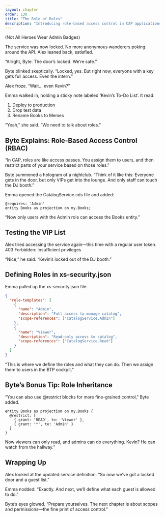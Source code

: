 ```yaml
---
layout: chapter
order: 130
title: "The Role of Roles"
description: "Introducing role-based access control in CAP applications."
---
```

(Not All Heroes Wear Admin Badges)

The service was now locked. No more anonymous wanderers poking around the API. Alex leaned back, satisfied.

“Alright, Byte. The door’s locked. We’re safe.”

Byte blinked skeptically.
“Locked, yes. But right now, everyone with a key gets full access. Even the intern.”

Alex froze.
“Wait… even Kevin?”

Emma walked in, holding a sticky note labeled ‘Kevin’s To-Do List’. It read:
1. Deploy to production
2. Drop test data
3. Rename Books to Memes

“Yeah,” she said. “We need to talk about roles.”

## Byte Explains: Role-Based Access Control (RBAC)

“In CAP, roles are like access passes. You assign them to users, and then restrict parts of your service based on those roles.”

Byte summoned a hologram of a nightclub.
“Think of it like this: Everyone gets in the door, but only VIPs get into the lounge. And only staff can touch the DJ booth.”

Emma opened the CatalogService.cds file and added:
```cds
@requires: 'Admin'
entity Books as projection on my.Books;
```
“Now only users with the Admin role can access the Books entity.”

## Testing the VIP List

Alex tried accessing the service again—this time with a regular user token.
403 Forbidden: Insufficient privileges

“Nice,” he said. “Kevin’s locked out of the DJ booth.”

## Defining Roles in xs-security.json

Emma pulled up the xs-security.json file.
```json
{
  "role-templates": [
    {
      "name": "Admin",
      "description": "Full access to manage catalog",
      "scope-references": ["CatalogService.Admin"]
    },
    {
      "name": "Viewer",
      "description": "Read-only access to catalog",
      "scope-references": ["CatalogService.Read"]
    }
  ]
}
```

“This is where we define the roles and what they can do. Then we assign them to users in the BTP cockpit.”

## Byte’s Bonus Tip: Role Inheritance

“You can also use @restrict blocks for more fine-grained control,” Byte added.
```cds
entity Books as projection on my.Books {
  @restrict: [
    { grant: 'READ', to: 'Viewer' },
    { grant: '*', to: 'Admin' }
  ]
}
```

Now viewers can only read, and admins can do everything. Kevin? He can watch from the hallway.”

## Wrapping Up

Alex looked at the updated service definition.
“So now we’ve got a locked door and a guest list.”

Emma nodded.
“Exactly. And next, we’ll define what each guest is allowed to do.”

Byte’s eyes glowed.
“Prepare yourselves. The next chapter is about scopes and permissions—the fine print of access control.”

